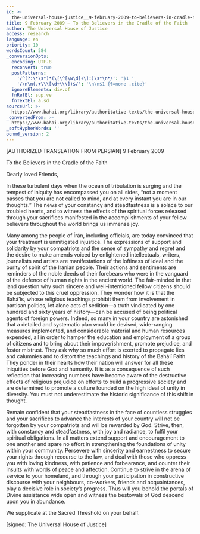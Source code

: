 ```yaml
---
id: >-
  the-universal-house-justice__9-february-2009-to-believers-in-cradle-faith__3559751871__en
title: 9 February 2009 – To the Believers in the Cradle of the Faith
author: The Universal House of Justice
access: research
language: en
priority: 10
wordsCount: 584
_conversionOpts:
  encoding: UTF-8
  reconvert: true
  postPatterns:
    '/^(?:\*\s*)*(\[\^[\w\d]+\]:)\s*\n*/': '$1 '
    '/\n\n(.+\\\[\d+\\\])$/': '\n\n$1 {¶=none .cite}'
  ignoreElements: div.of
  fnRefEl: sup.ve
  fnTextEl: a.sd
sourceUrl: >-
  https://www.bahai.org/library/authoritative-texts/the-universal-house-of-justice/messages/20090209_001/20090209_001.xhtml
_convertedFrom: >-
  https://www.bahai.org/library/authoritative-texts/the-universal-house-of-justice/messages/20090209_001/20090209_001.xhtml
_softHyphenWords: ''
ocnmd_version: 2
---
```

\[AUTHORIZED TRANSLATION FROM PERSIAN\]
9 February 2009

To the Believers in the Cradle of the Faith

Dearly loved Friends,

In these turbulent days when the ocean of tribulation is surging and the tempest of iniquity has encompassed you on all sides, “not a moment passes that you are not called to mind, and at every instant you are in our thoughts.” The news of your constancy and steadfastness is a solace to our troubled hearts, and to witness the effects of the spiritual forces released through your sacrifices manifested in the accomplishments of your fellow believers throughout the world brings us immense joy.

Many among the people of Írán, including officials, are today convinced that your treatment is unmitigated injustice. The expressions of support and solidarity by your compatriots and the sense of sympathy and regret and the desire to make amends voiced by enlightened intellectuals, writers, journalists and artists are manifestations of the loftiness of ideal and the purity of spirit of the Iranian people. Their actions and sentiments are reminders of the noble deeds of their forebears who were in the vanguard of the defence of human rights in the ancient world. The fair-minded in that land question why such sincere and well-intentioned fellow citizens should be subjected to this cruel oppression. They wonder how it is that the Bahá’ís, whose religious teachings prohibit them from involvement in partisan politics, let alone acts of sedition—a truth vindicated by one hundred and sixty years of history—can be accused of being political agents of foreign powers. Indeed, so many in your country are astonished that a detailed and systematic plan would be devised, wide-ranging measures implemented, and considerable material and human resources expended, all in order to hamper the education and employment of a group of citizens and to bring about their impoverishment, promote prejudice, and foster mistrust. They ask why so much effort is exerted to propagate lies and calumnies and to distort the teachings and history of the Bahá’í Faith. They ponder in their hearts how their nation will answer for all these iniquities before God and humanity. It is as a consequence of such reflection that increasing numbers have become aware of the destructive effects of religious prejudice on efforts to build a progressive society and are determined to promote a culture founded on the high ideal of unity in diversity. You must not underestimate the historic significance of this shift in thought.

Remain confident that your steadfastness in the face of countless struggles and your sacrifices to advance the interests of your country will not be forgotten by your compatriots and will be rewarded by God. Strive, then, with constancy and steadfastness, with joy and radiance, to fulfil your spiritual obligations. In all matters extend support and encouragement to one another and spare no effort in strengthening the foundations of unity within your community. Persevere with sincerity and earnestness to secure your rights through recourse to the law, and deal with those who oppress you with loving kindness, with patience and forbearance, and counter their insults with words of peace and affection. Continue to strive in the arena of service to your homeland, and through your participation in constructive discourse with your neighbours, co-workers, friends and acquaintances, play a decisive role in society’s progress. Thus will you behold the portals of Divine assistance wide open and witness the bestowals of God descend upon you in abundance.

We supplicate at the Sacred Threshold on your behalf.

\[signed: The Universal House of Justice\]
